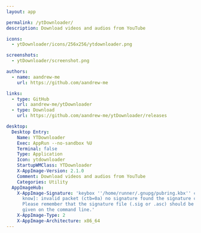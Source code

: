 ```yaml
---
layout: app

permalink: /ytDownloader/
description: Download videos and audios from YouTube

icons:
  - ytDownloader/icons/256x256/ytdownloader.png

screenshots:
  - ytDownloader/screenshot.png

authors:
  - name: aandrew-me
    url: https://github.com/aandrew-me

links:
  - type: GitHub
    url: aandrew-me/ytDownloader
  - type: Download
    url: https://github.com/aandrew-me/ytDownloader/releases

desktop:
  Desktop Entry:
    Name: YTDownloader
    Exec: AppRun --no-sandbox %U
    Terminal: false
    Type: Application
    Icon: ytdownloader
    StartupWMClass: YTDownloader
    X-AppImage-Version: 2.1.0
    Comment: Download videos and audios from YouTube
    Categories: Utility
  AppImageHub:
    X-AppImage-Signature: 'keybox ''/home/runner/.gnupg/pubring.kbx'' created [don''t
      know]: invalid packet (ctb=0a) no signature found the signature could not be verified.
      Please remember that the signature file (.sig or .asc) should be the first file
      given on the command line.'
    X-AppImage-Type: 2
    X-AppImage-Architecture: x86_64
---
```

